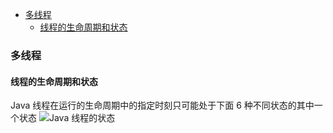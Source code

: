 - [多线程](#多线程)  
  - [线程的生命周期和状态](#线程的生命周期和状态)
  

### 多线程
#### 线程的生命周期和状态

Java 线程在运行的生命周期中的指定时刻只可能处于下面 6 种不同状态的其中一个状态
![Java 线程的状态 ](https://my-blog-to-use.oss-cn-beijing.aliyuncs.com/19-1-29/Java%E7%BA%BF%E7%A8%8B%E7%9A%84%E7%8A%B6%E6%80%81.png)


